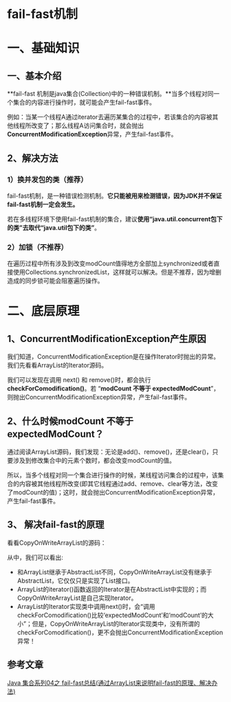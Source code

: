 # fail-fast机制

# 一、基础知识

## 一、基本介绍

**fail-fast 机制是java集合(Collection)中的一种错误机制。**当多个线程对同一个集合的内容进行操作时，就可能会产生fail-fast事件。

例如：当某一个线程A通过iterator去遍历某集合的过程中，若该集合的内容被其他线程所改变了；那么线程A访问集合时，就会抛出**ConcurrentModificationException**异常，产生fail-fast事件。

## 2、解决方法

### 1）换并发包的类（推荐）

fail-fast机制，是一种错误检测机制。**它只能被用来检测错误，因为JDK并不保证fail-fast机制一定会发生。**

若在多线程环境下使用fail-fast机制的集合，建议**使用“java.util.concurrent包下的类”去取代“java.util包下的类”**。

### 2）加锁（不推荐）

在遍历过程中所有涉及到改变modCount值得地方全部加上synchronized或者直接使用Collections.synchronizedList，这样就可以解决。但是不推荐，因为增删造成的同步锁可能会阻塞遍历操作。



# 二、底层原理

## 1、ConcurrentModificationException产生原因

我们知道，ConcurrentModificationException是在操作Iterator时抛出的异常。我们先看看ArrayList的Iterator源码。

我们可以发现在调用 next() 和 remove()时，都会执行 **checkForComodification()**。若 “**modCount 不等于 expectedModCount**”，则抛出ConcurrentModificationException异常，产生fail-fast事件。

## 2、什么时候modCount 不等于 expectedModCount？

通过阅读ArrayList源码，我们发现：无论是add()、remove()，还是clear()，只要涉及到修改集合中的元素个数时，都会改变modCount的值。

所以，当多个线程对同一个集合进行操作的时候，某线程访问集合的过程中，该集合的内容被其他线程所改变(即其它线程通过add、remove、clear等方法，改变了modCount的值)；这时，就会抛出ConcurrentModificationException异常，产生fail-fast事件。

## 3、 解决fail-fast的原理

看看CopyOnWriteArrayList的源码：

从中，我们可以看出:

-  和ArrayList继承于AbstractList不同，CopyOnWriteArrayList没有继承于AbstractList，它仅仅只是实现了List接口。
- ArrayList的iterator()函数返回的Iterator是在AbstractList中实现的；而CopyOnWriteArrayList是自己实现Iterator。
- ArrayList的Iterator实现类中调用next()时，会“调用checkForComodification()比较‘expectedModCount’和‘modCount’的大小”；但是，CopyOnWriteArrayList的Iterator实现类中，没有所谓的checkForComodification()，更不会抛出ConcurrentModificationException异常！ 





## 参考文章

[Java 集合系列04之 fail-fast总结(通过ArrayList来说明fail-fast的原理、解决办法)](https://www.cnblogs.com/skywang12345/p/3308762.html)









